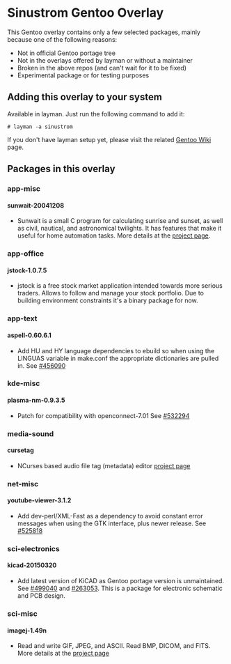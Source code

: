 Sinustrom Gentoo Overlay
========================

This Gentoo overlay contains only a few selected packages,
mainly because one of the following reasons:

* Not in official Gentoo portage tree
* Not in the overlays offered by layman or without a maintainer
* Broken in the above repos (and can't wait for it to be fixed)
* Experimental package or for testing purposes

## Adding this overlay to your system

Available in layman. Just run the following command to add it:

    # layman -a sinustrom

If you don't have layman setup yet, please visit the related
[Gentoo Wiki](https://wiki.gentoo.org/wiki/Layman) page.

## <a name="packages"></a>Packages in this overlay

### app-misc

#### sunwait-20041208

* Sunwait is a small C program for calculating sunrise and sunset, as well as
civil, nautical, and astronomical twilights. It has features that make it
useful for home automation tasks.
More details at the [project page](http://www.risacher.org/sunwait/).

### app-office

#### jstock-1.0.7.5

* jstock is a free stock market application intended towards more serious traders.
Allows to follow and manage your stock portfolio. Due to building environment
constraints it's a binary package for now.

### app-text

#### aspell-0.60.6.1

* Add HU and HY language dependencies to ebuild so when using the LINGUAS
variable in make.conf the appropriate dictionaries are pulled in.
See [#456090](https://bugs.gentoo.org/show_bug.cgi?id=456090)

### kde-misc

#### plasma-nm-0.9.3.5

* Patch for compatibility with openconnect-7.01
See [#532294](https://bugs.gentoo.org/show_bug.cgi?id=532294)

### media-sound

#### cursetag

* NCurses based audio file tag (metadata) editor 
[project page](https://github.com/lotuskip/cursetag)

### net-misc

#### youtube-viewer-3.1.2

* Add dev-perl/XML-Fast as a dependency to avoid constant error messages when
using the GTK interface, plus newer release.
See [#525818](https://bugs.gentoo.org/show_bug.cgi?id=525818)

### sci-electronics

#### kicad-20150320

* Add latest version of KiCAD as Gentoo portage version is unmaintained.
See [#499040](https://bugs.gentoo.org/show_bug.cgi?id=499040) and
[#263053](https://bugs.gentoo.org/show_bug.cgi?id=263053). This is a package
for electronic schematic and PCB design.

### sci-misc

#### imagej-1.49n

* Read and write GIF, JPEG, and ASCII. Read BMP, DICOM, and FITS.
More details at the [project page](http://imagej.nih.gov/ij/)
